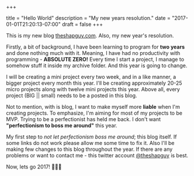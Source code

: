 +++

title = "Hello World"
description = "My new years resolution."
date = "2017-01-01T21:20:13-07:00"
draft = false
+++

This is my new blog [theshapguy.com](https://theshapguy.com). Also, my new year's resolution.

Firstly, a bit of background, I have been learning  to program for **two years** and done nothing much with it. Meaning, I have had no productivity with programming - **ABSOLUTE ZERO!** Every time I start a project, I manage to somehow stuff it inside my archive folder. And this year is going to change.


I will be creating a mini project every two week, and in a like manner, a bigger project every month this year. I'll be creating approximately 20-25 micro projects along with twelve mini projects this year. Above all, every project (BIG || small) needs to be a posted in this blog.


Not to mention, with is blog, I want to make myself more **liable** when I'm creating projects. To emphasize, I'm aiming for most of my projects to be MVP. Trying to be a perfectionist has held me back. I don't want **"perfectionism to boss me around"** this year.


My first step to *not let perfectionism boss me around*; this blog itself. If some links do
not work please allow me some time to fix it. Also I'll be making few changes to this blog
throughout the year. If there are any problems or want to contact me -
this twitter account [@theshapguy](http://twitter.com/theshapguy.com/) is best.

Now, lets go 2017!   🎉🎉🎉


